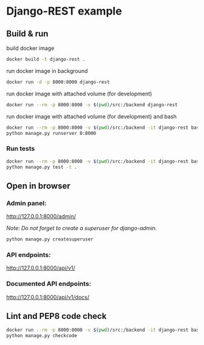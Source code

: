 # Django-REST example

## Build & run
build docker image
```bash
docker build -t django-rest .
```

run docker image in background

```bash
docker run -d -p 8000:8000 django-rest
```

run docker image with attached volume (for development)

```bash
docker run --rm -p 8000:8000 -v $(pwd)/src:/backend django-rest
```

run docker image with attached volume (for development) and bash
```bash
docker run --rm -p 8000:8000 -v $(pwd)/src:/backend -it django-rest bash
python manage.py runserver 0:8000
```

### Run tests
```bash
docker run --rm -p 8000:8000 -v $(pwd)/src:/backend -it django-rest bash
python manage.py test -t .
```

## Open in browser

### Admin panel:
http://127.0.0.1:8000/admin/

_Note: Do not forget to create a superuser for django-admin._

```bash
python manage.py createsuperuser
```

### API endpoints:

http://127.0.0.1:8000/api/v1/

### Documented API endpoints:

http://127.0.0.1:8000/api/v1/docs/


## Lint and PEP8 code check

```bash
docker run --rm -p 8000:8000 -v $(pwd)/src:/backend -it django-rest bash
python manage.py checkcode
```
